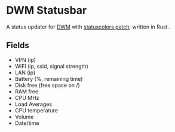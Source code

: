 # DWM Statusbar

A status updater for [DWM](http://dwm.suckless.org/) with [statuscolors patch](http://dwm.suckless.org/patches/statuscolors/), written in Rust.

## Fields

* VPN (ip)
* WiFI (ip, ssid, signal strength)
* LAN (ip)
* Battery (%, remaining time)
* Disk free (free space on /)
* RAM free
* CPU MHz
* Load Averages
* CPU temperature
* Volume
* Date/time
